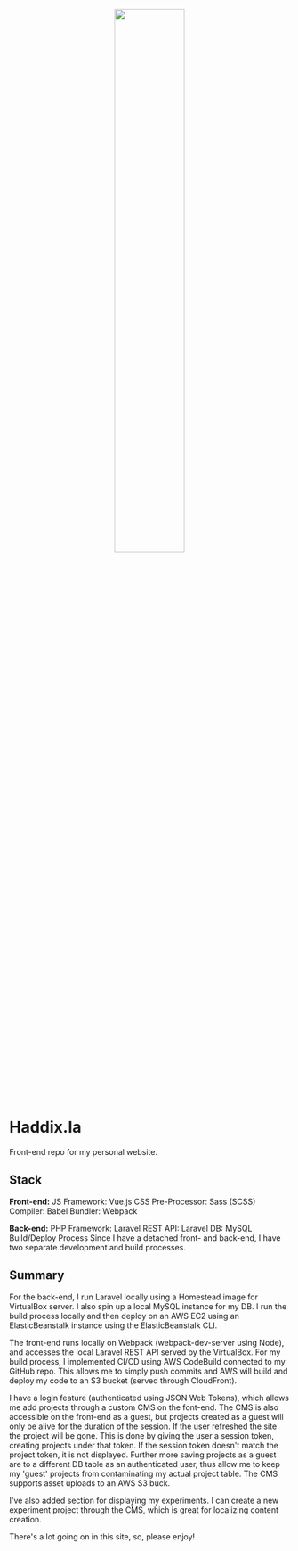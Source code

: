 <p  align="center"><img  width=50%  src="https://raw.githubusercontent.com/jasonrhaddix/haddix.la/master/gitAssets/images/img-1.png"></p>

# Haddix.la

Front-end repo for my personal website.


## Stack
__Front-end:__
JS Framework: Vue.js
CSS Pre-Processor: Sass (SCSS)
Compiler: Babel
Bundler: Webpack

__Back-end:__
PHP Framework: Laravel
REST API: Laravel
DB: MySQL
Build/Deploy Process
Since I have a detached front- and back-end, I have two separate development and build processes.


## Summary
For the back-end, I run Laravel locally using a Homestead image for VirtualBox server. I also spin up a local MySQL instance for my DB. I run the build process locally and then deploy on an AWS EC2 using an ElasticBeanstalk instance using the ElasticBeanstalk CLI.

The front-end runs locally on Webpack (webpack-dev-server using Node), and accesses the local Laravel REST API served by the VirtualBox. For my build process, I implemented CI/CD using AWS CodeBuild connected to my GitHub repo. This allows me to simply push commits and AWS will build and deploy my code to an S3 bucket (served through CloudFront).

I have a login feature (authenticated using JSON Web Tokens), which allows me add projects through a custom CMS on the font-end. The CMS is also accessible on the front-end as a guest, but projects created as a guest will only be alive for the duration of the session. If the user refreshed the site the project will be gone. This is done by giving the user a session token, creating projects under that token. If the session token doesn't match the project token, it is not displayed. Further more saving projects as a guest are to a different DB table as an authenticated user, thus allow me to keep my 'guest' projects from contaminating my actual project table. The CMS supports asset uploads to an AWS S3 buck.

I've also added section for displaying my experiments. I can create a new experiment project through the CMS, which is great for localizing content creation.

There's a lot going on in this site, so, please enjoy!

